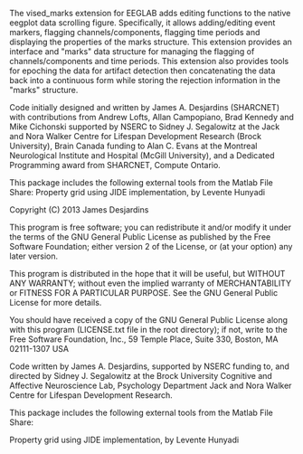 The vised_marks extension for EEGLAB adds editing functions to the native eegplot 
data scrolling figure. Specifically, it allows adding/editing event markers, flagging 
channels/components, flagging time periods and displaying the 
properties of the marks structure. This extension provides an interface and "marks" 
data structure for managing the flagging of channels/components and time periods.
This extension also provides tools for epoching the data for artifact 
detection then concatenating the data back into a continuous form while storing the 
rejection information in the "marks" structure.

Code initially designed and written by James A. Desjardins (SHARCNET) with contributions
from Andrew Lofts, Allan Campopiano, Brad Kennedy and Mike Cichonski supported by 
NSERC to Sidney J. Segalowitz at the Jack and Nora Walker Centre for Lifespan Development 
Research (Brock University), Brain Canada funding to Alan C. Evans at the Montreal 
Neurological Institute and Hospital (McGill University), and a Dedicated Programming 
award from SHARCNET, Compute Ontario.



This package includes the following external tools from the Matlab File Share:
Property grid using JIDE implementation, by Levente Hunyadi

Copyright (C) 2013 James Desjardins

This program is free software; you can redistribute it and/or modify
it under the terms of the GNU General Public License as published by
the Free Software Foundation; either version 2 of the License, or
(at your option) any later version.

This program is distributed in the hope that it will be useful,
but WITHOUT ANY WARRANTY; without even the implied warranty of
MERCHANTABILITY or FITNESS FOR A PARTICULAR PURPOSE.  See the
GNU General Public License for more details.

You should have received a copy of the GNU General Public License
along with this program (LICENSE.txt file in the root directory); if not, write to the Free Software
Foundation, Inc., 59 Temple Place, Suite 330, Boston, MA  02111-1307  USA

Code written by James A. Desjardins, supported by NSERC funding to, and directed by Sidney J. Segalowitz at the Brock University Cognitive and Affective Neuroscience Lab, Psychology Department
Jack and Nora Walker Centre for Lifespan Development Research.

This package includes the following external tools from the Matlab File Share:

Property grid using JIDE implementation, by Levente Hunyadi

